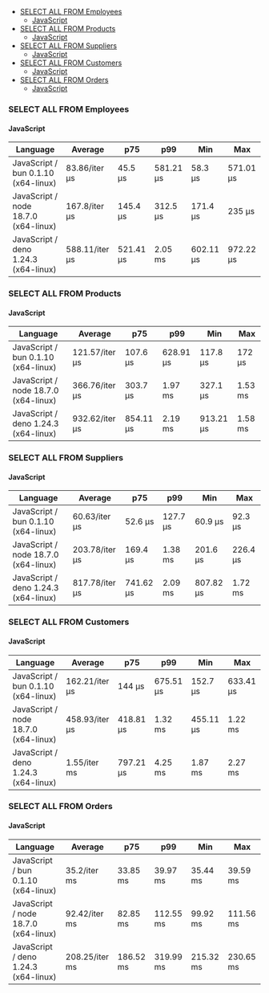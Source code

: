 <script src="https://cdn.jsdelivr.net/npm/apexcharts"></script>
- [SELECT ALL FROM Employees](#sqlite-SELECT-ALL-FROM-Employees)
    - [JavaScript](#sqlite-SELECT-ALL-FROM-Employees-javascript)
- [SELECT ALL FROM Products](#sqlite-SELECT-ALL-FROM-Products)
    - [JavaScript](#sqlite-SELECT-ALL-FROM-Products-javascript)
- [SELECT ALL FROM Suppliers](#sqlite-SELECT-ALL-FROM-Suppliers)
    - [JavaScript](#sqlite-SELECT-ALL-FROM-Suppliers-javascript)
- [SELECT ALL FROM Customers](#sqlite-SELECT-ALL-FROM-Customers)
    - [JavaScript](#sqlite-SELECT-ALL-FROM-Customers-javascript)
- [SELECT ALL FROM Orders](#sqlite-SELECT-ALL-FROM-Orders)
    - [JavaScript](#sqlite-SELECT-ALL-FROM-Orders-javascript)

### <a name="sqlite-SELECT-ALL-FROM-Employees">SELECT ALL FROM Employees</a>

#### <a name="sqlite-SELECT-ALL-FROM-Employees-javascript">JavaScript</a>

| Language                             | Average        | p75       | p99       | Min       | Max       |
| ------------------------------------ | -------------- | --------- | --------- | --------- | --------- |
| JavaScript / bun 0.1.10 (x64-linux)  | 83.86/iter µs  | 45.5 µs   | 581.21 µs | 58.3 µs   | 571.01 µs |
| JavaScript / node 18.7.0 (x64-linux) | 167.8/iter µs  | 145.4 µs  | 312.5 µs  | 171.4 µs  | 235 µs    |
| JavaScript / deno 1.24.3 (x64-linux) | 588.11/iter µs | 521.41 µs | 2.05 ms   | 602.11 µs | 972.22 µs |


<div id="chart-25"></div>
<script>
new ApexCharts(document.querySelector('#chart-25'), {"chart":{"height":320,"type":"bar","toolbar":{"show":true},"animations":{"enabled":true}},"series":[{"name":"sqlite","data":[{"x":"JavaScript / deno 1.24.3 (x64-linux)","y":588114.7},{"x":"JavaScript / bun 0.1.10 (x64-linux)","y":83857.37},{"x":"JavaScript / node 18.7.0 (x64-linux)","y":167802.24}]}],"stroke":{"width":1,"curve":"straight"},"legend":{"show":false},"xaxis":{"type":"category","labels":{"show":true},"tooltip":{"enabled":false}},"plotOptions":{"bar":{"distributed":true}}}).render()
</script>

### <a name="sqlite-SELECT-ALL-FROM-Products">SELECT ALL FROM Products</a>

#### <a name="sqlite-SELECT-ALL-FROM-Products-javascript">JavaScript</a>

| Language                             | Average        | p75       | p99       | Min       | Max     |
| ------------------------------------ | -------------- | --------- | --------- | --------- | ------- |
| JavaScript / bun 0.1.10 (x64-linux)  | 121.57/iter µs | 107.6 µs  | 628.91 µs | 117.8 µs  | 172 µs  |
| JavaScript / node 18.7.0 (x64-linux) | 366.76/iter µs | 303.7 µs  | 1.97 ms   | 327.1 µs  | 1.53 ms |
| JavaScript / deno 1.24.3 (x64-linux) | 932.62/iter µs | 854.11 µs | 2.19 ms   | 913.21 µs | 1.58 ms |


<div id="chart-26"></div>
<script>
new ApexCharts(document.querySelector('#chart-26'), {"chart":{"height":320,"type":"bar","toolbar":{"show":true},"animations":{"enabled":true}},"series":[{"name":"sqlite","data":[{"x":"JavaScript / deno 1.24.3 (x64-linux)","y":932617.97},{"x":"JavaScript / bun 0.1.10 (x64-linux)","y":121572.54},{"x":"JavaScript / node 18.7.0 (x64-linux)","y":366756.11}]}],"stroke":{"width":1,"curve":"straight"},"legend":{"show":false},"xaxis":{"type":"category","labels":{"show":true},"tooltip":{"enabled":false}},"plotOptions":{"bar":{"distributed":true}}}).render()
</script>

### <a name="sqlite-SELECT-ALL-FROM-Suppliers">SELECT ALL FROM Suppliers</a>

#### <a name="sqlite-SELECT-ALL-FROM-Suppliers-javascript">JavaScript</a>

| Language                             | Average        | p75       | p99      | Min       | Max      |
| ------------------------------------ | -------------- | --------- | -------- | --------- | -------- |
| JavaScript / bun 0.1.10 (x64-linux)  | 60.63/iter µs  | 52.6 µs   | 127.7 µs | 60.9 µs   | 92.3 µs  |
| JavaScript / node 18.7.0 (x64-linux) | 203.78/iter µs | 169.4 µs  | 1.38 ms  | 201.6 µs  | 226.4 µs |
| JavaScript / deno 1.24.3 (x64-linux) | 817.78/iter µs | 741.62 µs | 2.09 ms  | 807.82 µs | 1.72 ms  |


<div id="chart-27"></div>
<script>
new ApexCharts(document.querySelector('#chart-27'), {"chart":{"height":320,"type":"bar","toolbar":{"show":true},"animations":{"enabled":true}},"series":[{"name":"sqlite","data":[{"x":"JavaScript / deno 1.24.3 (x64-linux)","y":817782.66},{"x":"JavaScript / bun 0.1.10 (x64-linux)","y":60625.8},{"x":"JavaScript / node 18.7.0 (x64-linux)","y":203777.72}]}],"stroke":{"width":1,"curve":"straight"},"legend":{"show":false},"xaxis":{"type":"category","labels":{"show":true},"tooltip":{"enabled":false}},"plotOptions":{"bar":{"distributed":true}}}).render()
</script>

### <a name="sqlite-SELECT-ALL-FROM-Customers">SELECT ALL FROM Customers</a>

#### <a name="sqlite-SELECT-ALL-FROM-Customers-javascript">JavaScript</a>

| Language                             | Average        | p75       | p99       | Min       | Max       |
| ------------------------------------ | -------------- | --------- | --------- | --------- | --------- |
| JavaScript / bun 0.1.10 (x64-linux)  | 162.21/iter µs | 144 µs    | 675.51 µs | 152.7 µs  | 633.41 µs |
| JavaScript / node 18.7.0 (x64-linux) | 458.93/iter µs | 418.81 µs | 1.32 ms   | 455.11 µs | 1.22 ms   |
| JavaScript / deno 1.24.3 (x64-linux) | 1.55/iter ms   | 797.21 µs | 4.25 ms   | 1.87 ms   | 2.27 ms   |


<div id="chart-28"></div>
<script>
new ApexCharts(document.querySelector('#chart-28'), {"chart":{"height":320,"type":"bar","toolbar":{"show":true},"animations":{"enabled":true}},"series":[{"name":"sqlite","data":[{"x":"JavaScript / deno 1.24.3 (x64-linux)","y":1545211.55},{"x":"JavaScript / bun 0.1.10 (x64-linux)","y":162210},{"x":"JavaScript / node 18.7.0 (x64-linux)","y":458929.8}]}],"stroke":{"width":1,"curve":"straight"},"legend":{"show":false},"xaxis":{"type":"category","labels":{"show":true},"tooltip":{"enabled":false}},"plotOptions":{"bar":{"distributed":true}}}).render()
</script>

### <a name="sqlite-SELECT-ALL-FROM-Orders">SELECT ALL FROM Orders</a>

#### <a name="sqlite-SELECT-ALL-FROM-Orders-javascript">JavaScript</a>

| Language                             | Average        | p75       | p99       | Min       | Max       |
| ------------------------------------ | -------------- | --------- | --------- | --------- | --------- |
| JavaScript / bun 0.1.10 (x64-linux)  | 35.2/iter ms   | 33.85 ms  | 39.97 ms  | 35.44 ms  | 39.59 ms  |
| JavaScript / node 18.7.0 (x64-linux) | 92.42/iter ms  | 82.85 ms  | 112.55 ms | 99.92 ms  | 111.56 ms |
| JavaScript / deno 1.24.3 (x64-linux) | 208.25/iter ms | 186.52 ms | 319.99 ms | 215.32 ms | 230.65 ms |


<div id="chart-29"></div>
<script>
new ApexCharts(document.querySelector('#chart-29'), {"chart":{"height":320,"type":"bar","toolbar":{"show":true},"animations":{"enabled":true}},"series":[{"name":"sqlite","data":[{"x":"JavaScript / deno 1.24.3 (x64-linux)","y":208246723.63},{"x":"JavaScript / bun 0.1.10 (x64-linux)","y":35202752.52},{"x":"JavaScript / node 18.7.0 (x64-linux)","y":92422606.75}]}],"stroke":{"width":1,"curve":"straight"},"legend":{"show":false},"xaxis":{"type":"category","labels":{"show":true},"tooltip":{"enabled":false}},"plotOptions":{"bar":{"distributed":true}}}).render()
</script>

